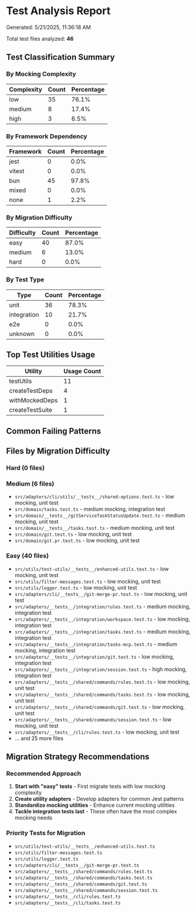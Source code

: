 # Test Analysis Report

Generated: 5/21/2025, 11:36:18 AM

Total test files analyzed: **46**

## Test Classification Summary

### By Mocking Complexity

| Complexity | Count | Percentage |
|-----------|-------|------------|
| low | 35 | 76.1% |
| medium | 8 | 17.4% |
| high | 3 | 6.5% |

### By Framework Dependency

| Framework | Count | Percentage |
|-----------|-------|------------|
| jest | 0 | 0.0% |
| vitest | 0 | 0.0% |
| bun | 45 | 97.8% |
| mixed | 0 | 0.0% |
| none | 1 | 2.2% |

### By Migration Difficulty

| Difficulty | Count | Percentage |
|-----------|-------|------------|
| easy | 40 | 87.0% |
| medium | 6 | 13.0% |
| hard | 0 | 0.0% |

### By Test Type

| Type | Count | Percentage |
|-----------|-------|------------|
| unit | 36 | 78.3% |
| integration | 10 | 21.7% |
| e2e | 0 | 0.0% |
| unknown | 0 | 0.0% |

## Top Test Utilities Usage

| Utility | Usage Count |
|---------|-------------|
| testUtils | 11 |
| createTestDeps | 4 |
| withMockedDeps | 1 |
| createTestSuite | 1 |

## Common Failing Patterns


## Files by Migration Difficulty

### Hard (0 files)


### Medium (6 files)

- `src/adapters/cli/utils/__tests__/shared-options.test.ts` - low mocking, unit test
- `src/domain/tasks.test.ts` - medium mocking, integration test
- `src/domain/__tests__/gitServiceTaskStatusUpdate.test.ts` - medium mocking, unit test
- `src/domain/__tests__/tasks.test.ts` - medium mocking, unit test
- `src/domain/git.test.ts` - low mocking, unit test
- `src/domain/git.pr.test.ts` - low mocking, unit test

### Easy (40 files)

- `src/utils/test-utils/__tests__/enhanced-utils.test.ts` - low mocking, unit test
- `src/utils/filter-messages.test.ts` - low mocking, unit test
- `src/utils/logger.test.ts` - low mocking, unit test
- `src/adapters/cli/__tests__/git-merge-pr.test.ts` - low mocking, unit test
- `src/adapters/__tests__/integration/rules.test.ts` - medium mocking, integration test
- `src/adapters/__tests__/integration/workspace.test.ts` - low mocking, integration test
- `src/adapters/__tests__/integration/tasks.test.ts` - medium mocking, integration test
- `src/adapters/__tests__/integration/tasks-mcp.test.ts` - medium mocking, integration test
- `src/adapters/__tests__/integration/git.test.ts` - low mocking, integration test
- `src/adapters/__tests__/integration/session.test.ts` - high mocking, integration test
- `src/adapters/__tests__/shared/commands/rules.test.ts` - low mocking, unit test
- `src/adapters/__tests__/shared/commands/tasks.test.ts` - low mocking, unit test
- `src/adapters/__tests__/shared/commands/git.test.ts` - low mocking, unit test
- `src/adapters/__tests__/shared/commands/session.test.ts` - low mocking, unit test
- `src/adapters/__tests__/cli/rules.test.ts` - low mocking, unit test
- ... and 25 more files


## Migration Strategy Recommendations

### Recommended Approach

1. **Start with "easy" tests** - First migrate tests with low mocking complexity
2. **Create utility adapters** - Develop adapters for common Jest patterns
3. **Standardize mocking utilities** - Enhance current mocking utilities
4. **Tackle integration tests last** - These often have the most complex mocking needs

### Priority Tests for Migration

- `src/utils/test-utils/__tests__/enhanced-utils.test.ts`
- `src/utils/filter-messages.test.ts`
- `src/utils/logger.test.ts`
- `src/adapters/cli/__tests__/git-merge-pr.test.ts`
- `src/adapters/__tests__/shared/commands/rules.test.ts`
- `src/adapters/__tests__/shared/commands/tasks.test.ts`
- `src/adapters/__tests__/shared/commands/git.test.ts`
- `src/adapters/__tests__/shared/commands/session.test.ts`
- `src/adapters/__tests__/cli/rules.test.ts`
- `src/adapters/__tests__/cli/tasks.test.ts`